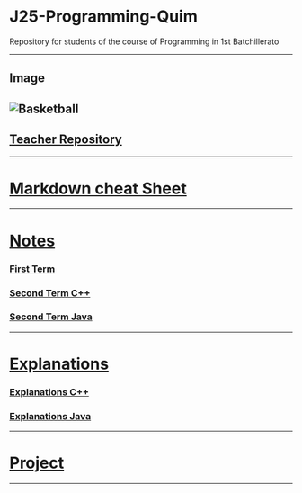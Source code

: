 # J25-Programming-Quim
Repository for students of the course of Programming in 1st Batchillerato

---
## Image
![Basketball](https://basketworld.com/blog/wp-content/uploads/2019/07/Mejores-balones-de-baloncesto-seg%C3%BAn-el-tipo-de-pista.jpg)
---
## [Teacher Repository](https://github.com/d-prieto/J25-Programming)
---
# [Markdown cheat Sheet](https://www.markdownguide.org/cheat-sheet)
---
# [Notes](https://github.com/QuimMontane/J25-programmig-Quim/tree/main/Notes)
### [First Term](https://github.com/QuimMontane/J25-programmig-Quim/blob/main/Notes/First_Term_Notes.md)
### [Second Term C++](https://github.com/QuimMontane/J25-programmig-Quim/blob/main/Notes/Second_Term_Notes.md)
### [Second Term Java](https://github.com/QuimMontane/J25-programmig-Quim/blob/main/Notes/Second_Term_JAVA.md)
---
# [Explanations](https://github.com/QuimMontane/J25-programmig-Quim/blob/main/Arduino/Arduino.md)
### [Explanations C++](https://github.com/QuimMontane/J25-programmig-Quim/blob/main/Arduino/Arduino.md#explanations-c)
### [Explanations Java](https://github.com/QuimMontane/J25-programmig-Quim/blob/main/Arduino/Arduino.md#explications-java)
---
# [Project](https://github.com/QuimMontane/J25-programmig-Quim/tree/main/Arduino/Wrap-Up_Project)
---
